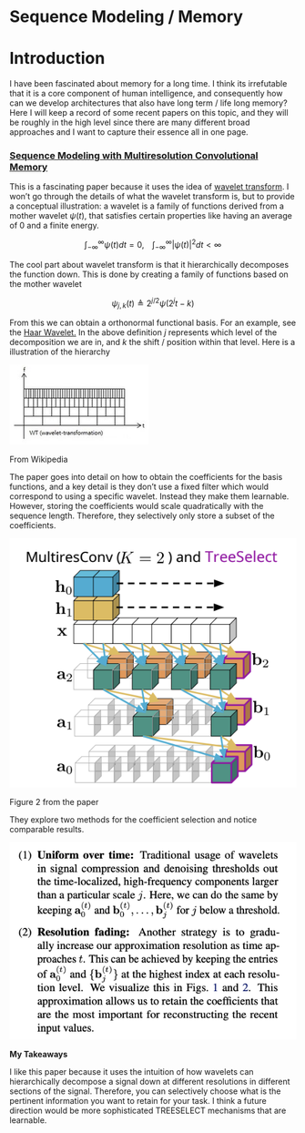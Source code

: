 # Sequence Modeling / Memory

# Introduction

I have been fascinated about memory for a long time. I think its irrefutable that it is a core component of human intelligence, and consequently how can we develop architectures that also have long term / life long memory? Here I will keep a record of some recent papers on this topic, and they will be roughly in the high level since there are many different broad approaches and I want to capture their essence all in one page. 

### [Sequence Modeling with Multiresolution Convolutional Memory](https://arxiv.org/pdf/2305.01638.pdf)

This is a fascinating paper because it uses the idea of [wavelet transform](https://en.wikipedia.org/wiki/Wavelet_transform). I won’t go through the details of what the wavelet transform is, but to provide a conceptual illustration: a wavelet is a family of functions derived from a mother wavelet $\psi(t)$, that satisfies certain properties like having an average of 0 and a finite energy. 

$$
\int_{-\infty}^{\infty}\psi(t)dt = 0, \,\,\,\,\,\, \int_{-\infty}^{\infty}|\psi(t)|^2dt < \infty
$$

The cool part about wavelet transform is that it hierarchically decomposes the function down. This is done by creating a family of functions based on the mother wavelet 

$$
\psi_{j,k}(t) \triangleq 2^{j/2}\psi(2^jt-k)
$$

From this we can obtain a orthonormal functional basis. For an example, see the [Haar Wavelet.](https://en.wikipedia.org/wiki/Haar_wavelet) In the above definition $j$ represents which level of the decomposition we are in, and $k$  the shift / position within that level. Here is a illustration of the hierarchy 

![From Wikipedia](Sequence%20Modeling%20Memory%20dc63358d75034431a1e50749a03736e7/Screenshot_2023-12-28_at_9.47.23_PM.png)

From Wikipedia

The paper goes into detail on how to obtain the coefficients for the basis functions, and a key detail is they don’t use a fixed filter which would correspond to using a specific wavelet. Instead they make them learnable. However, storing the coefficients would scale quadratically with the sequence length. Therefore, they selectively only store a subset of the coefficients. 

![Figure 2 from the paper](Sequence%20Modeling%20Memory%20dc63358d75034431a1e50749a03736e7/Screenshot_2023-12-28_at_9.53.43_PM.png)

Figure 2 from the paper

They explore two methods for the coefficient selection and notice comparable results. 

![Screenshot 2023-12-28 at 9.56.04 PM.png](Sequence%20Modeling%20Memory%20dc63358d75034431a1e50749a03736e7/Screenshot_2023-12-28_at_9.56.04_PM.png)

**My Takeaways**

I like this paper because it uses the intuition of how wavelets can hierarchically decompose a signal down at different resolutions in different sections of the signal. Therefore, you can selectively choose what is the pertinent information you want to retain for your task. I think a future direction would be more sophisticated TREESELECT mechanisms that are learnable.